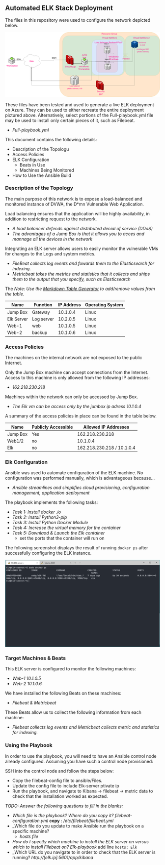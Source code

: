 ## Automated ELK Stack Deployment

The files in this repository were used to configure the network depicted below.

![Diagram](images/Network-Diagram.png)

These files have been tested and used to generate a live ELK deployment on Azure. They can be used to either recreate the entire deployment pictured above. Alternatively, select portions of the Full-playbook.yml file may be used to install only certain pieces of it, such as Filebeat.

- _Full-playbook.yml_

This document contains the following details:

- Description of the Topologu
- Access Policies
- ELK Configuration
  - Beats in Use
  - Machines Being Monitored
- How to Use the Ansible Build

### Description of the Topology

The main purpose of this network is to expose a load-balanced and monitored instance of DVWA, the D*mn Vulnerable Web Application.

Load balancing ensures that the application will be highly availability, in addition to restricting request to the network.

- _A load balancer defends against distributed denial of service (DDoS)_
- _The advantages of a Jump Box is that it allows you to acces and mannage all the devices in the network_

Integrating an ELK server allows users to easily monitor the vulnerable VMs for changes to the Logs and system metrics.

- _FileBeat collects log events and fowards them to the Elasticsearch for indexing._
- _Metricbeat takes the metrics and statistics that it collects and ships them to the output that you specify, such as Elasticsearch_

The
_Note: Use the [Markdown Table Generator](http://www.tablesgenerator.com/markdown_tables) to add/remove values from the table_.


| Name | Function | IP Address | Operating System |
| - | - | - | - |
| Jump Box | Gateway | 10.1.0.4 | Linux |
| Elk Server | Log server | 10.2.0.5 | Linux |
| Web-1 | web | 10.1.0.5 | Linux |
| Web-2 | backup | 10.1.0.6 | Linux |

### Access Policies

The machines on the internal network are not exposed to the public Internet.

Only the Jump Box machine can accept connections from the Internet. Access to this machine is only allowed from the following IP addresses:

- _162.218.230.218_

Machines within the network can only be accessed by Jump Box.

- _The Elk vm can be access only by the jumbox ip adress 10.1.0.4_

A summary of the access policies in place can be found in the table below.


| Name | Publicly Accessible | Allowed IP Addresses |
| - | - | - |
| Jump Box | Yes | 162.218.230.218 |
| Web1/2 | no | 10.1.0.4 |
| Elk | no | 162.218.230.218 / 10.1.0.4 |

### Elk Configuration

Ansible was used to automate configuration of the ELK machine. No configuration was performed manually, which is advantageous because...

- _Ansible streamlines and simplifies cloud provisioning, configuration management, application deployment_

The playbook implements the following tasks:

- _Task 1: Install docker .io_
- _Task 2: Install Python3-pip_
- _Task 3: Install Python Docker Module_
- _Task 4: Increase the virtual memory for the container_
- _Task 5: Downlaod & Launch the Elk container_
  - set the ports that the container will run on

The following screenshot displays the result of running `docker ps` after successfully configuring the ELK instance.

![DockerPS](images/Docker_ps.PNG)

### Target Machines & Beats

This ELK server is configured to monitor the following machines:

- _Web-1 10.1.0.5_
- _Web-2 10.1.0.6_

We have installed the following Beats on these machines:

- _Filebeat & Metricbeat_

These Beats allow us to collect the following information from each machine:

- _Filebeat collects log events and Metricbeat collects metric and statistics for indexing._

### Using the Playbook

In order to use the playbook, you will need to have an Ansible control node already configured. Assuming you have such a control node provisioned:

SSH into the control node and follow the steps below:

- Copy the filebeat-config file to ansible/Files.
- Update the config file to include Elk-server ptivate ip
- Run the playbook, and navigate to Kibana -> filebeat -> metric data  to check that the installation worked as expected.

_TODO: Answer the following questions to fill in the blanks:_

- _Which file is the playbook? Where do you copy it?_ _filebeat-configuration.yml_  **copy** : _/etc/filebeat/filebeat.yml_
- _Which file do you update to make Ansible run the playbook on a specific machine?
  - _hosts file_
- _How do I specify which machine to install the ELK server on versus which to install Filebeat on?_  _Elk-playbook_   add line `hosts: Elk`
- _Which URL do you navigate to in order to check that the ELK server is running? _http://[elk.ip]:5601/app/kibana_
